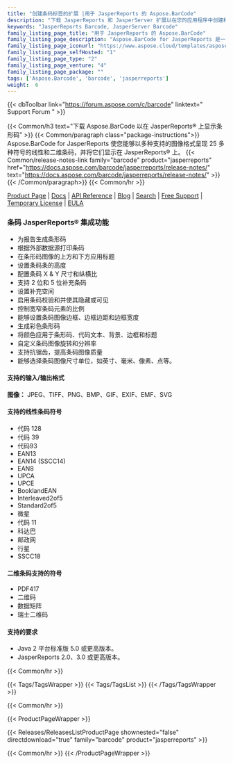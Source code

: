 ```yaml
---
title: "创建条码标签的扩展 |用于 JasperReports 的 Aspose.BarCode"
description: "下载 JasperReports 和 JasperServer 扩展以在您的应用程序中创建和显示条形码标签。这些条形码标签可以以许多流行的图像格式呈现。"
keywords: "JasperReports Barcode, JasperServer Barcode"
family_listing_page_title: "用于 JasperReports 的 Aspose.BarCode"
family_listing_page_description: "Aspose.BarCode for JasperReports 是一个灵活的 JasperReports 和 JasperServer 扩展，用于在您的应用程序中生成和显示高质量的条形码标签。这些条形码标签可以以许多流行的图像格式呈现。"
family_listing_page_iconurl: "https://www.aspose.cloud/templates/aspose/App_Themes/V3/images/barcode/272x272/aspose_barcode-for-jasperreports-min.png"
family_listing_page_selfHosted: "1"
family_listing_page_type: "2"
family_listing_page_venture: "4"
family_listing_page_package: ""
tags: ['Aspose.Barcode', 'barcode', 'jasperreports']
weight:  6
---
```


{{< dbToolbar link="https://forum.aspose.com/c/barcode" linktext=" Support Forum " >}}

{{< Common/h3 text="下载 Aspose.BarCode 以在 JasperReports® 上显示条形码"  >}}
{{< Common/paragraph class="package-instructions">}}
Aspose.BarCode for JasperReports 使您能够以多种支持的图像格式呈现 25 多种符号的线性和二维条码，并将它们显示在 JasperReports® 上。
{{< Common/release-notes-link family="barcode" product="jasperreports" href="https://docs.aspose.com/barcode/jasperreports/release-notes/" text="https://docs.aspose.com/barcode/jasperreports/release-notes/"  >}}
{{< /Common/paragraph>}}
{{< Common/hr >}}

[Product Page](https://products.aspose.com/barcode/jasperreports/) | [Docs](https://docs.aspose.com/barcode/jasperreports/) | [API Reference](https://reference.aspose.com/barcode/) | [Blog](https://blog.aspose.com/category/barcode/) | [Search](https://search.aspose.com/) | [Free Support](https://forum.aspose.com/c/barcode) | [Temporary License](https://purchase.aspose.com/temporary-license) | [EULA](https://about.aspose.com/legal/eula/)

### 条码 JasperReports® 集成功能

- 为报告生成条形码
- 根据外部数据源打印条码
- 在条形码图像的上方和下方应用标题
- 设置条码条的高度
- 配置条码 X & Y 尺寸和纵横比
- 支持 2 位和 5 位补充条码
- 设置补充空间
- 启用条码校验和并使其隐藏或可见
- 控制宽窄条码元素的比例
- 能够设置条码图像边框、边框边距和边框宽度
- 生成彩色条形码
- 将颜色应用于条形码、代码文本、背景、边框和标题
- 自定义条码图像旋转和分辨率
- 支持抗锯齿，提高条码图像质量
- 能够选择条码图像尺寸单位，如英寸、毫米、像素、点等。

#### 支持的输入/输出格式

**图像：** JPEG、TIFF、PNG、BMP、GIF、EXIF、EMF、SVG

#### 支持的线性条码符号

- 代码 128
- 代码 39
- 代码93
- EAN13
- EAN14 (SSCC14)
- EAN8
- UPCA
- UPCE
- BooklandEAN
- Interleaved2of5
- Standard2of5
- 微星
- 代码 11
- 科达巴
- 邮政网
- 行星
- SSCC18

#### 二维条码支持的符号

- PDF417
- 二维码
- 数据矩阵
- 瑞士二维码

#### 支持的要求

- Java 2 平台标准版 5.0 或更高版本。
- JasperReports 2.0、3.0 或更高版本。

{{< Common/hr >}}

{{< Tags/TagsWrapper >}}
 {{< Tags/TagsList >}}
{{< /Tags/TagsWrapper >}}

{{< Common/hr >}}

{{< ProductPageWrapper >}}
<!-- ReleasesListProductPage-->
   {{< Releases/ReleasesListProductPage shownested="false"  directdownload="true" family="barcode" product="jasperreports" >}}
<!-- /ReleasesListProductPage-->
{{< Common/hr >}}
{{< /ProductPageWrapper >}}

